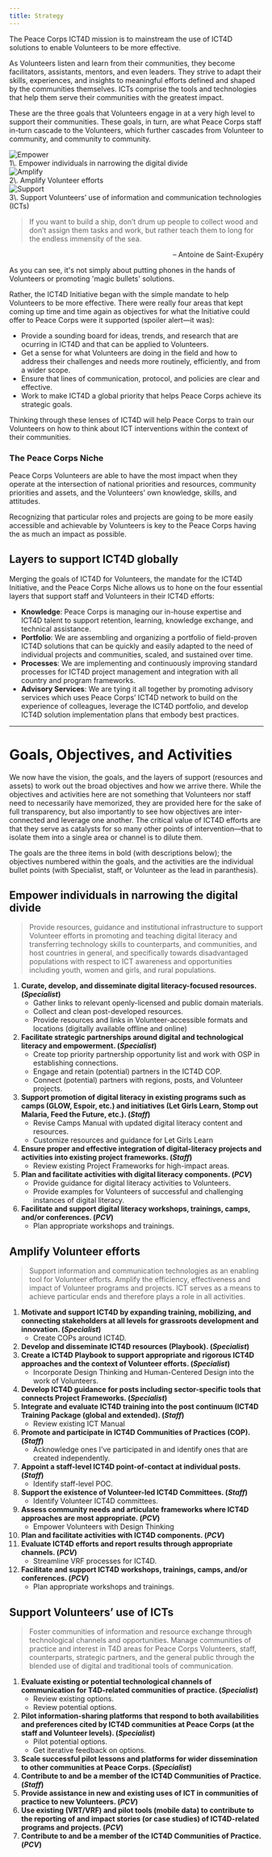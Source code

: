 ```yaml
---
title: Strategy
---
```


<p class="lead">The Peace Corps ICT4D mission is to mainstream the use of ICT4D solutions to enable Volunteers to be more effective.</p>

As Volunteers listen and learn from their communities, they become facilitators, assistants, mentors, and even leaders. They strive to adapt their skills, experiences, and insights to meaningful efforts defined and shaped by the communities themselves. ICTs comprise the tools and technologies that help them serve their communities with the greatest impact.

These are the three goals that Volunteers engage in at a very high level to support their communities. These goals, in turn, are what Peace Corps staff in-turn cascade to the Volunteers, which further cascades from Volunteer to community, and community to community.

<div class="cards">

<div class="card">
<div class="card-image">
<img src="/img/empower.png" alt="Empower">
</div>
<div class="card-header">
1\. Empower individuals in narrowing the digital divide
</div>
</div>



<div class="card">
<div class="card-image">
<img src="/img/amplify.png" alt="Amplify">
</div>
<div class="card-header">
2\. Amplify Volunteer efforts
</div>
</div>



<div class="card">
<div class="card-image">
<img src="/img/support.png" alt="Support">
</div>
<div class="card-header">
3\. Support Volunteers’ use of information and communication technologies (ICTs)
</div>
</div>

</div>

> If you want to build a ship, don’t drum up people to collect wood and don’t assign them tasks and work, but rather teach them to long for the endless immensity of the sea.

<p style="text-align:right;">– Antoine de Saint-Exupéry</p>

As you can see, it's not simply about putting phones in the hands of Volunteers or promoting 'magic bullets' solutions.

Rather, the ICT4D Initiative began with the simple mandate to help Volunteers to be more effective. There were really four areas that kept coming up time and time again as objectives for what the Initiative could offer to Peace Corps were it supported (spoiler alert—it was):

- Provide a sounding board for ideas, trends, and research that are ocurring in ICT4D and that can be applied to Volunteers.
- Get a sense for what Volunteers are doing in the field and how to address their challenges and needs more routinely, efficiently, and from a wider scope.
- Ensure that lines of communication, protocol, and policies are clear and effective.
- Work to make ICT4D a global priority that helps Peace Corps achieve its strategic goals.

Thinking through these lenses of ICT4D will help Peace Corps to train our Volunteers on how to think about ICT interventions within the context of their communities.

<div class="note">

### The Peace Corps Niche

Peace Corps Volunteers are able to have the most impact when they operate at the intersection of national priorities and resources, community priorities and assets, and the Volunteers’ own knowledge, skills, and attitudes.

Recognizing that particular roles and projects are going to be more easily accessible and achievable by Volunteers is key to the Peace Corps having the as much an impact as possible.

</div>

## Layers to support ICT4D globally

Merging the goals of ICT4D for Volunteers, the mandate for the ICT4D Initiative, and the Peace Corps Niche allows us to hone on the four essential layers that support staff and Volunteers in their ICT4D efforts:

- **Knowledge**: Peace Corps is managing our in-house expertise and ICT4D talent to support retention, learning, knowledge exchange, and technical assistance.
- **Portfolio**: We are assembling and organizing a  portfolio of field-proven ICT4D solutions that can be quickly and easily adapted to the need of individual projects and communities, scaled, and sustained over time.
- **Processes**: We are implementing and continuously improving standard processes for ICT4D project management and integration with all country and program frameworks.
- **Advisory Services**: We are tying it all together by promoting  advisory services which uses Peace Corps’ ICT4D network to build on the experience of colleagues, leverage the ICT4D portfolio, and develop ICT4D solution implementation plans that embody best practices.



___



# Goals, Objectives, and Activities

We now have the vision, the goals, and the layers of support (resources and assets) to work out the broad objectives and how we arrive there. While the objectives and activities here are not something that Volunteers nor staff need to necessarily have memorized, they are provided here for the sake of full transparency, but also importantly to see how objectives are inter-connected and leverage one another. The critical value of ICT4D efforts are that they serve as catalysts for so many other points of intervention—that to isolate them into a single area or channel is to dilute them.

The goals are the three items in bold (with descriptions below); the objectives numbered within the goals, and the activities are the individual bullet points (with Specialist, staff, or Volunteer as the lead in paranthesis).

## Empower individuals in narrowing the digital divide

> Provide resources, guidance and institutional infrastructure to support Volunteer efforts in promoting and teaching digital literacy and transferring technology skills to counterparts, and communities, and host countries in general, and specifically towards disadvantaged populations with respect to ICT awareness and opportunities including youth, women and girls, and rural populations.

1. **Curate, develop, and disseminate digital literacy-focused resources. (*Specialist*)**
	- Gather links to relevant openly-licensed and public domain materials.
	- Collect and clean post-developed resources.
	- Provide resources and links in Volunteer-accessible formats and locations (digitally available offline and online)
2. **Facilitate strategic partnerships around digital and technological literacy and empowerment. (*Specialist*)**
	- Create top priority partnership opportunity list and work with OSP in establishing connections.
	- Engage and retain (potential) partners in the ICT4D COP.
	- Connect (potential) partners with regions, posts, and Volunteer projects.
3. **Support promotion of digital literacy in existing programs such as camps (GLOW, Espoir, etc.) and initiatives (Let Girls Learn, Stomp out Malaria, Feed the Future, etc.). (*Staff*)**
	- Revise Camps Manual with updated digital literacy content and resources.
	- Customize resources and guidance for Let Girls Learn
4. **Ensure proper and effective integration of digital-literacy projects and activities into existing project frameworks. (*Staff*)**
	- Review existing Project Frameworks for high-impact areas.
5. **Plan and facilitate activities with digital literacy components. (*PCV*)**
	- Provide guidance for digital literacy activities to Volunteers.
	- Provide examples for Volunteers of successful and challenging instances of digital literacy.
6. **Facilitate and support digital literacy workshops, trainings, camps, and/or conferences. (*PCV*)**
	- Plan appropriate workshops and trainings.

## Amplify Volunteer efforts

> Support information and communication technologies as an enabling tool for Volunteer efforts. Amplify the efficiency, effectiveness and impact of Volunteer programs and projects. ICT serves as a means to achieve particular ends and therefore plays a role in all activities.

1. **Motivate and support ICT4D by expanding training, mobilizing, and connecting stakeholders at all levels for grassroots development and innovation. (*Specialist*)**
	- Create COPs around ICT4D.
2. **Develop and disseminate ICT4D resources (Playbook). (*Specialist*)**
3. **Create a ICT4D Playbook to support appropriate and rigorous ICT4D approaches and the context of Volunteer efforts. (*Specialist*)**
	- Incorporate Design Thinking and Human-Centered Design into the work of Volunteers.
4. **Develop ICT4D guidance for posts including sector-specific tools that connects Project Frameworks. (*Specialist*)**
5. **Integrate and evaluate ICT4D training into the post continuum (ICT4D Training Package (global and extended). (*Staff*)**
	- Review existing ICT Manual
6. **Promote and participate in ICT4D Communities of Practices (COP). (*Staff*)**
	- Acknowledge ones I've participated in and identify ones that are created independently.
7. **Appoint a staff-level ICT4D point-of-contact at individual posts. (*Staff*)**
	- Identify staff-level POC.
8. **Support the existence of Volunteer-led ICT4D Committees. (*Staff*)**
	- Identify Volunteer ICT4D committees.
9. **Assess community needs and articulate frameworks where ICT4D approaches are most appropriate. (*PCV*)**
	- Empower Volunteers with Design Thinking
10. **Plan and facilitate activities with ICT4D components. (*PCV*)**
11. **Evaluate ICT4D efforts and report results through appropriate channels. (*PCV*)**
	- Streamline VRF processes for ICT4D.
12. **Facilitate and support ICT4D workshops, trainings, camps, and/or conferences. (*PCV*)**
	- Plan appropriate workshops and trainings.

## Support Volunteers’ use of ICTs

> Foster communities of information and resource exchange through technological channels and opportunities. Manage communities of practice and interest in T4D areas for Peace Corps Volunteers, staff, counterparts, strategic partners, and the general public through the blended use of digital and traditional tools of communication.

1. **Evaluate existing or potential technological channels of communication for T4D-related communities of practice. (*Specialist*)**
	- Review existing options.
	- Review potential options.
2. **Pilot information-sharing platforms that respond to both availabilities and preferences cited by ICT4D communities at Peace Corps (at the staff and Volunteer levels). (*Specialist*)**
	- Pilot potential options.
	- Get iterative feedback on options.
3. **Scale successful pilot lessons and platforms for wider dissemination to other communities at Peace Corps. (*Specialist*)**
4. **Contribute to and be a member of the ICT4D Communities of Practice. (*Staff*)**
5. **Provide assistance in new and existing uses of ICT in communities of practice to new Volunteers. (*PCV*)**
6. **Use existing (VRT/VRF) and pilot tools (mobile data) to contribute to the reporting of and impact stories (or case studies) of ICT4D-related programs and projects. (*PCV*)**
7. **Contribute to and be a member of the ICT4D Communities of Practice. (*PCV*)**


